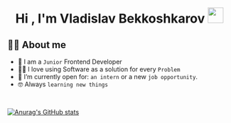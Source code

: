 <h1 align="center">Hi , I'm Vladislav Bekkoshkarov <img src="https://media.giphy.com/media/hvRJCLFzcasrR4ia7z/giphy.gif" width="35"></h1>

## :sassy_man:  About me
- :school: I am a `Junior` Frontend Developer
- :technologist: I love using Software as a solution for every `Problem`
- :thinking: I’m currently open for: `an intern` or a new `job opportunity`.
- :nerd_face: Always `learning new things`

<br>

[![Anurag's GitHub stats](https://github-readme-stats.vercel.app/api?username=vitkovsky21)](https://github.com/vitkovsky21)
